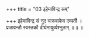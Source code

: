 +++
title = "03 इहेमाविन्द्र सम्"

+++
इहेमाविन्द्र सं नुद चक्रवाकेव दम्पती ।  
प्रजावन्तौ स्वस्तकौ दीर्घमायुर्व्यश्नुताम् ॥ ३ ॥